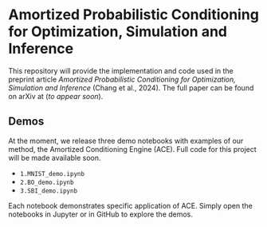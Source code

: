 # Amortized Probabilistic Conditioning for Optimization, Simulation and Inference

This repository will provide the implementation and code used in the preprint article *Amortized Probabilistic Conditioning for Optimization, Simulation and Inference* (Chang et al., 2024).
The full paper can be found on arXiv at (*to appear soon*).

## Demos

At the moment, we release three demo notebooks with examples of our method, the Amortized Conditioning Engine (ACE). Full code for this project will be made available soon.

- `1.MNIST_demo.ipynb`
- `2.BO_demo.ipynb`
- `3.SBI_demo.ipynb`

Each notebook demonstrates specific application of ACE. Simply open the notebooks in Jupyter or in GitHub to explore the demos.
